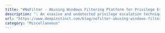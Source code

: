 ```yaml
---
title: "#NoFilter - Abusing Windows Filtering Platform for Privilege Escalation"
description: ": An evasive and undetected privilege escalation technique that abuses the Windows Filtering Platform (WFP)."
url: "https://www.deepinstinct.com/blog/nofilter-abusing-windows-filtering-platform-for-privilege-escalation"
category: "Miscellaneous"
---
```

